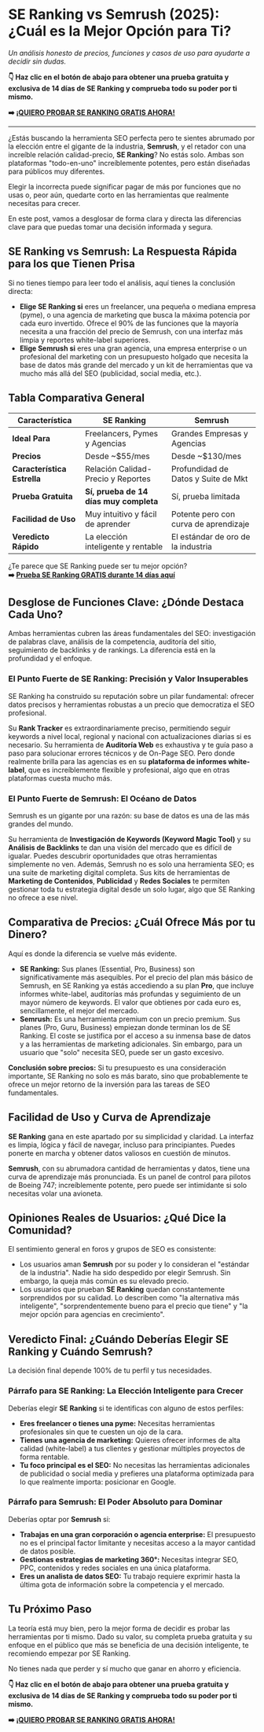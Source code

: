 # SE Ranking vs Semrush (2025): ¿Cuál es la Mejor Opción para Ti?

*Un análisis honesto de precios, funciones y casos de uso para ayudarte a decidir sin dudas.*

**👇 Haz clic en el botón de abajo para obtener una prueba gratuita y exclusiva de 14 días de SE Ranking y comprueba todo su poder por ti mismo.**

**➡️ [¡QUIERO PROBAR SE RANKING GRATIS AHORA!](https://seranking.com/?ga=1842557&source=linko)**

---

¿Estás buscando la herramienta SEO perfecta pero te sientes abrumado por la elección entre el gigante de la industria, **Semrush**, y el retador con una increíble relación calidad-precio, **SE Ranking**? No estás solo. Ambas son plataformas "todo-en-uno" increíblemente potentes, pero están diseñadas para públicos muy diferentes.

Elegir la incorrecta puede significar pagar de más por funciones que no usas o, peor aún, quedarte corto en las herramientas que realmente necesitas para crecer.

En este post, vamos a desglosar de forma clara y directa las diferencias clave para que puedas tomar una decisión informada y segura.

## SE Ranking vs Semrush: La Respuesta Rápida para los que Tienen Prisa

Si no tienes tiempo para leer todo el análisis, aquí tienes la conclusión directa:

* **Elige SE Ranking si** eres un freelancer, una pequeña o mediana empresa (pyme), o una agencia de marketing que busca la máxima potencia por cada euro invertido. Ofrece el 90% de las funciones que la mayoría necesita a una fracción del precio de Semrush, con una interfaz más limpia y reportes white-label superiores.
* **Elige Semrush si** eres una gran agencia, una empresa enterprise o un profesional del marketing con un presupuesto holgado que necesita la base de datos más grande del mercado y un kit de herramientas que va mucho más allá del SEO (publicidad, social media, etc.).

## Tabla Comparativa General

| Característica | SE Ranking | Semrush |
| --- | --- | --- |
| **Ideal Para** | Freelancers, Pymes y Agencias | Grandes Empresas y Agencias |
| **Precios** | Desde ~$55/mes | Desde ~$130/mes |
| **Característica Estrella** | Relación Calidad-Precio y Reportes | Profundidad de Datos y Suite de Mkt |
| **Prueba Gratuita** | **Sí, prueba de 14 días muy completa** | Sí, prueba limitada |
| **Facilidad de Uso** | Muy intuitivo y fácil de aprender | Potente pero con curva de aprendizaje |
| **Veredicto Rápido** | La elección inteligente y rentable | El estándar de oro de la industria |

¿Te parece que SE Ranking puede ser tu mejor opción?  
**➡️ [Prueba SE Ranking GRATIS durante 14 días aquí](https://seranking.com/?ga=1842557&source=linko)**

## Desglose de Funciones Clave: ¿Dónde Destaca Cada Uno?

Ambas herramientas cubren las áreas fundamentales del SEO: investigación de palabras clave, análisis de la competencia, auditoría del sitio, seguimiento de backlinks y de rankings. La diferencia está en la profundidad y el enfoque.

### El Punto Fuerte de SE Ranking: Precisión y Valor Insuperables

SE Ranking ha construido su reputación sobre un pilar fundamental: ofrecer datos precisos y herramientas robustas a un precio que democratiza el SEO profesional.

Su **Rank Tracker** es extraordinariamente preciso, permitiendo seguir keywords a nivel local, regional y nacional con actualizaciones diarias si es necesario. Su herramienta de **Auditoría Web** es exhaustiva y te guía paso a paso para solucionar errores técnicos y de On-Page SEO. Pero donde realmente brilla para las agencias es en su **plataforma de informes white-label**, que es increíblemente flexible y profesional, algo que en otras plataformas cuesta mucho más.

### El Punto Fuerte de Semrush: El Océano de Datos

Semrush es un gigante por una razón: su base de datos es una de las más grandes del mundo.

Su herramienta de **Investigación de Keywords (Keyword Magic Tool)** y su **Análisis de Backlinks** te dan una visión del mercado que es difícil de igualar. Puedes descubrir oportunidades que otras herramientas simplemente no ven. Además, Semrush no es solo una herramienta SEO; es una suite de marketing digital completa. Sus kits de herramientas de **Marketing de Contenidos**, **Publicidad** y **Redes Sociales** te permiten gestionar toda tu estrategia digital desde un solo lugar, algo que SE Ranking no ofrece a ese nivel.

## Comparativa de Precios: ¿Cuál Ofrece Más por tu Dinero?

Aquí es donde la diferencia se vuelve más evidente.

* **SE Ranking:** Sus planes (Essential, Pro, Business) son significativamente más asequibles. Por el precio del plan más básico de Semrush, en SE Ranking ya estás accediendo a su plan **Pro**, que incluye informes white-label, auditorías más profundas y seguimiento de un mayor número de keywords. El valor que obtienes por cada euro es, sencillamente, el mejor del mercado.
* **Semrush:** Es una herramienta premium con un precio premium. Sus planes (Pro, Guru, Business) empiezan donde terminan los de SE Ranking. El coste se justifica por el acceso a su inmensa base de datos y a las herramientas de marketing adicionales. Sin embargo, para un usuario que "solo" necesita SEO, puede ser un gasto excesivo.

**Conclusión sobre precios:** Si tu presupuesto es una consideración importante, SE Ranking no solo es más barato, sino que probablemente te ofrece un mejor retorno de la inversión para las tareas de SEO fundamentales.

## Facilidad de Uso y Curva de Aprendizaje

**SE Ranking** gana en este apartado por su simplicidad y claridad. La interfaz es limpia, lógica y fácil de navegar, incluso para principiantes. Puedes ponerte en marcha y obtener datos valiosos en cuestión de minutos.

**Semrush**, con su abrumadora cantidad de herramientas y datos, tiene una curva de aprendizaje más pronunciada. Es un panel de control para pilotos de Boeing 747; increíblemente potente, pero puede ser intimidante si solo necesitas volar una avioneta.

## Opiniones Reales de Usuarios: ¿Qué Dice la Comunidad?

El sentimiento general en foros y grupos de SEO es consistente:

* Los usuarios aman **Semrush** por su poder y lo consideran el "estándar de la industria". Nadie ha sido despedido por elegir Semrush. Sin embargo, la queja más común es su elevado precio.
* Los usuarios que prueban **SE Ranking** quedan constantemente sorprendidos por su calidad. Lo describen como "la alternativa más inteligente", "sorprendentemente bueno para el precio que tiene" y "la mejor opción para agencias en crecimiento".

## Veredicto Final: ¿Cuándo Deberías Elegir SE Ranking y Cuándo Semrush?

La decisión final depende 100% de tu perfil y tus necesidades.

### Párrafo para SE Ranking: La Elección Inteligente para Crecer

Deberías elegir **SE Ranking** si te identificas con alguno de estos perfiles:

* **Eres freelancer o tienes una pyme:** Necesitas herramientas profesionales sin que te cuesten un ojo de la cara.
* **Tienes una agencia de marketing:** Quieres ofrecer informes de alta calidad (white-label) a tus clientes y gestionar múltiples proyectos de forma rentable.
* **Tu foco principal es el SEO:** No necesitas las herramientas adicionales de publicidad o social media y prefieres una plataforma optimizada para lo que realmente importa: posicionar en Google.

### Párrafo para Semrush: El Poder Absoluto para Dominar

Deberías optar por **Semrush** si:

* **Trabajas en una gran corporación o agencia enterprise:** El presupuesto no es el principal factor limitante y necesitas acceso a la mayor cantidad de datos posible.
* **Gestionas estrategias de marketing 360°:** Necesitas integrar SEO, PPC, contenidos y redes sociales en una única plataforma.
* **Eres un analista de datos SEO:** Tu trabajo requiere exprimir hasta la última gota de información sobre la competencia y el mercado.

## Tu Próximo Paso

La teoría está muy bien, pero la mejor forma de decidir es probar las herramientas por ti mismo. Dado su valor, su completa prueba gratuita y su enfoque en el público que más se beneficia de una decisión inteligente, te recomiendo empezar por SE Ranking.

No tienes nada que perder y sí mucho que ganar en ahorro y eficiencia.

**👇 Haz clic en el botón de abajo para obtener una prueba gratuita y exclusiva de 14 días de SE Ranking y comprueba todo su poder por ti mismo.**

**➡️ [¡QUIERO PROBAR SE RANKING GRATIS AHORA!](https://seranking.com/?ga=1842557&source=linko)**

